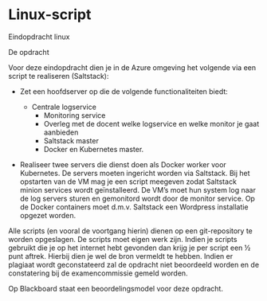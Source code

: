 # Linux-script
Eindopdracht linux

De opdracht

Voor deze eindopdracht dien je in de Azure omgeving het volgende via een script te realiseren (Saltstack):

- Zet een hoofdserver op die de volgende functionaliteiten biedt:
  - Centrale logservice
	- Monitoring service
	- Overleg met de docent welke logservice en welke monitor je gaat aanbieden
	- Saltstack master
	- Docker en Kubernetes master.
	
- Realiseer twee servers die dienst doen als Docker worker voor Kubernetes. De servers moeten ingericht worden via Saltstack. Bij het opstarten van de VM mag je een script meegeven zodat Saltstack minion services wordt geïnstalleerd. De VM’s moet hun system log naar de log servers sturen en gemonitord wordt door de monitor service.
Op de Docker containers moet d.m.v. Saltstack een Wordpress installatie opgezet worden.

Alle scripts (en vooral de voortgang hierin) dienen op een git-repository te worden opgeslagen. De scripts moet eigen werk zijn. Indien je scripts gebruikt die je op het internet hebt gevonden dan krijg je per script een ½ punt aftrek. Hierbij dien je wel de bron vermeldt te hebben. Indien er plagiaat wordt geconstateerd zal de opdracht niet beoordeeld worden en de constatering bij de examencommissie gemeld worden.

Op Blackboard staat een beoordelingsmodel voor deze opdracht.

